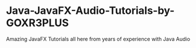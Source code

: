 # Java-JavaFX-Audio-Tutorials-by-GOXR3PLUS
Amazing JavaFX Tutorials all here from years of experience with Java Audio
